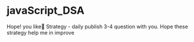 # javaScript_DSA
Hope! you like🤍
Strategy - daily publish 3-4 question with you.
Hope these strategy help me in improve 
